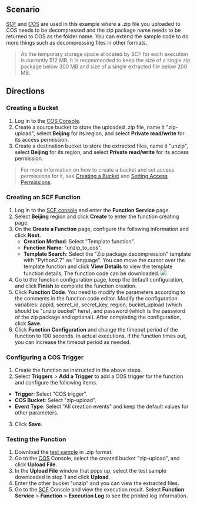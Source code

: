 ## Scenario

[SCF](https://intl.cloud.tencent.com/document/product/583) and [COS](https://intl.cloud.tencent.com/document/product/436) are used in this example where a .zip file you uploaded to COS needs to be decompressed and the zip package name needs to be returned to COS as the folder name. You can extend the sample code to do more things such as decompressing files in other formats.

> As the temporary storage space allocated by SCF for each execution is currently 512 MB, it is recommended to keep the size of a single zip package below 300 MB and size of a single extracted file below 200 MB.

## Directions

<span id="step01"></span>

### Creating a Bucket

1. Log in to the [COS Console](https://console.cloud.tencent.com/cos5).
2. Create a source bucket to store the uploaded .zip file, name it "zip-upload", select **Beijing** for its region, and select **Private read/write** for its access permission.
3. Create a destination bucket to store the extracted files, name it "unzip", select **Beijing** for its region, and select **Private read/write** for its access permission.

> For more information on how to create a bucket and set access permissions for it, see [Creating a Bucket](https://intl.cloud.tencent.com/document/product/436/13309) and [Setting Access Permissions](https://intl.cloud.tencent.com/document/product/436/13315). 

<span id="step02"></span>

### Creating an SCF Function

1. Log in to the [SCF console](https://console.cloud.tencent.com/scf/list?rid=8&ns=default) and enter the **Function Service** page.
2. Select **Beijing** region and click **Create** to enter the function creating page.
3. On the **Create a Function** page, configure the following information and click **Next**.
	- **Creation Method**: Select "Template function".
	- **Function Name**: "unzip_to_cos".
	- **Template Search**: Select the "Zip package decompression" template with "Python2.7" as "language". You can move the cursor over the template function and click **View Details** to view the template function details. The function code can be downloaded.
![](https://main.qcloudimg.com/raw/1cee42e5814793159daecd8387fb37ee.jpg)
4. Go to the function configuration page, keep the default configuration, and click **Finish** to complete the function creation.
5. Click **Function Code**. You need to modify the parameters according to the comments in the function code editor.
Modify the configuration variables: appid, secret_id, secret_key, region, bucket_upload (which should be "unzip bucket" here), and password (which is the password of the zip package and optional). After completing the configuration, click **Save**.
6. Click **Function Configuration** and change the timeout period of the function to 100 seconds. In actual executions, if the function times out, you can increase the timeout period as needed.

<span id="step03"></span>

### Configuring a COS Trigger
1. Create the function as instructed in the above steps.
2. Select **Triggers** > **Add a Trigger** to add a COS trigger for the function and configure the following items.
 - **Trigger**: Select "COS trigger".
 - **COS Bucket**: Select "zip-upload".
 - **Event Type**: Select "All creation events" and keep the default values for other parameters.
3. Click **Save**.

<span id="step04"></span>

### Testing the Function

1. Download the [test sample](https://main.qcloudimg.com/raw/6e0d4837eefd0ce77dac8a3973acdf39.zip) in .zip format.
2. Go to the [COS](https://console.cloud.tencent.com/cos5/bucket) Console, select the created bucket "zip-upload", and click **Upload File**.
3. In the **Upload File** window that pops up, select the test sample downloaded in step 1 and click **Upload**.
4. Enter the other bucket "unzip" and you can view the extracted files.
5. Go to the [SCF](https://console.cloud.tencent.com/scf/list?rid=8&ns=default) Console and view the execution result. Select **Function Service** > **Function** > **Execution Log** to see the printed log information.

